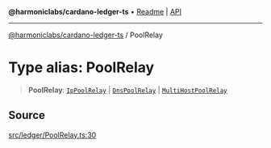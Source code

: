 **@harmoniclabs/cardano-ledger-ts** • [Readme](../Introduction.md) \| [API](../globals.md)

***

[@harmoniclabs/cardano-ledger-ts](../Introduction.md) / PoolRelay

# Type alias: PoolRelay

> **PoolRelay**: [`IpPoolRelay`](IpPoolRelay.md) \| [`DnsPoolRelay`](../interfaces/DnsPoolRelay.md) \| [`MultiHostPoolRelay`](../interfaces/MultiHostPoolRelay.md)

## Source

[src/ledger/PoolRelay.ts:30](https://github.com/HarmonicLabs/cardano-ledger-ts/blob/d1659b0/src/ledger/PoolRelay.ts#L30)
